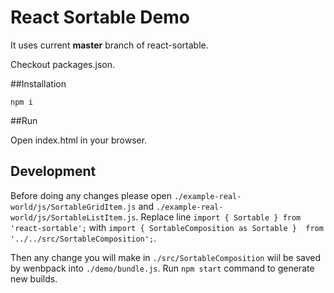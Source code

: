# React Sortable Demo

It uses current **master** branch of react-sortable.

Checkout packages.json.

##Installation

`npm i`

##Run

Open index.html in your browser.

## Development

Before doing any changes please open `./example-real-world/js/SortableGridItem.js` and `./example-real-world/js/SortableListItem.js`.
Replace line `import { Sortable } from 'react-sortable';` with `import { SortableComposition as Sortable }  from '../../src/SortableComposition';`.

Then any change you will make in `./src/SortableComposition` wiil be saved by wenbpack into `./demo/bundle.js`.
Run `npm start` command to generate new builds.
